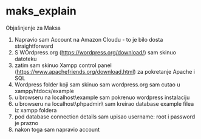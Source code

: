 # maks_explain
Objašnjenje za Maksa
1. Napravio sam Account na Amazon Cloudu - to je bilo dosta straightforward
2. S WOrdpress.org (https://wordpress.org/download/) sam skinuo datoteku 
3. zatim sam skinuo Xampp control panel (https://www.apachefriends.org/download.html) za pokretanje Apache i SQL
4. Wordpress folder koji sam skinuo sam wordpress.org sam cutao u xampp/htdocs/example
5. u browseru na localhost\example sam pokrenuo wordpress instalaciju
6. u browseru na localhost\phpadmin\ sam kreirao database example filea iz xampp foldera
7. pod database connection details sam upisao username: root i password je prazno
8. nakon toga sam napravio account
